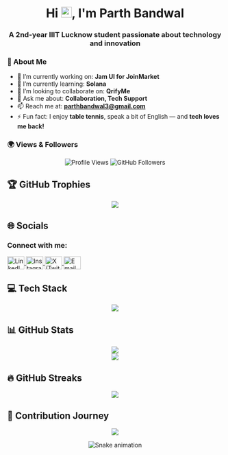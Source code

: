 <h1 align="center">Hi <img src="https://media.giphy.com/media/hvRJCLFzcasrR4ia7z/giphy.gif" width="25px">, I'm Parth Bandwal</h1>

<h3 align="center">A 2nd-year IIIT Lucknow student passionate about technology and innovation</h3>


### 📌 About Me

- 🔭 I’m currently working on: **Jam UI for JoinMarket**  
- 🌱 I’m currently learning: **Solana**  
- 👯 I’m looking to collaborate on: **QrifyMe**  
- 💬 Ask me about: **Collaboration, Tech Support**  
- 📫 Reach me at: **[parthbandwal3@gmail.com](mailto:parthbandwal3@gmail.com)**  
- ⚡ Fun fact: I enjoy **table tennis**, speak a bit of English — and **tech loves me back!**


### 🌍 Views & Followers
<p align="center">
  <img src="https://komarev.com/ghpvc/?username=parrth20&label=Profile%20views&color=0e75b6&style=flat" alt="Profile Views" />
  <img src="https://img.shields.io/github/followers/parrth20?label=Followers&style=social" alt="GitHub Followers" />
</p>


## 🏆 GitHub Trophies
<p align="center">
  <img src="https://github-profile-trophy.vercel.app/?username=parrth20&theme=radical&margin-w=10&no-bg=true&no-frame=true" />
</p>



## 🌐 Socials
<h3 align="left">Connect with me:</h3>
<p align="left">
  <a href="https://linkedin.com/in/parrth20" target="_blank">
    <img align="center" src="https://raw.githubusercontent.com/rahuldkjain/github-profile-readme-generator/master/src/images/icons/Social/linked-in-alt.svg" alt="LinkedIn" height="30" width="40" />
  </a>
  <a href="https://instagram.com/parrth20" target="_blank">
    <img align="center" src="https://raw.githubusercontent.com/rahuldkjain/github-profile-readme-generator/master/src/images/icons/Social/instagram.svg" alt="Instagram" height="30" width="40" />
  </a>
  <a href="https://x.com/parrth18" target="_blank">
    <img align="center" src="https://raw.githubusercontent.com/rahuldkjain/github-profile-readme-generator/master/src/images/icons/Social/twitter.svg" alt="X (Twitter)" height="30" width="40" />
  </a>
  <a href="mailto:parthbandwal3@gmail.com" target="_blank">
    <img align="center" src="https://upload.wikimedia.org/wikipedia/commons/4/4e/Gmail_Icon.png" alt="Email" height="30" width="40" />
  </a>
</p>





## 💻 Tech Stack
<p align="center">
  <img src="https://skillicons.dev/icons?i=cpp,c,css,html,js,ts,java,dart,latex,rust,solidity,bash,aws,gcp,angular,django,express,fastapi,ejs,flutter,flask,nextjs,nodejs,npm,react,redux,solidjs,tailwind,threejs,vite,vue,web3,webpack,yarn,firebase,mysql,postgres,prisma,figma,canva,blender,framer,github,gitlab,git,powershell" />
</p>



## 📊 GitHub Stats
<p align="center">
  <img src="https://github-readme-stats.vercel.app/api/top-langs/?username=parrth20&layout=compact&theme=radical" />
  <br/>
  <img src="https://github-readme-stats.vercel.app/api?username=parrth20&show_icons=true&theme=radical" />
</p>



## 🔥 GitHub Streaks
<p align="center">
  <a href="https://github-readme-streak-stats.herokuapp.com/demo/">
    <img src="https://github-readme-streak-stats.herokuapp.com/?user=parrth20&theme=radical&hide_border=false"/>
  </a>
</p>




## 🌟 Contribution Journey
<p align="center">
  <img src="https://github-readme-activity-graph.vercel.app/graph?username=parrth20&theme=github-compact&radius=16&area=true" />
</p>


<p align="center">
  <img src="https://profile-readme-generator.com/assets/snake.svg" alt="Snake animation" />
</p>
